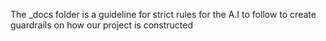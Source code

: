 The _docs folder is a guideline for strict rules for the A.I to follow to create guardrails on how our project is constructed
